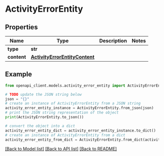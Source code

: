 # ActivityErrorEntity


## Properties

Name | Type | Description | Notes
------------ | ------------- | ------------- | -------------
**type** | **str** |  | 
**content** | [**ActivityErrorEntityContent**](ActivityErrorEntityContent.md) |  | 

## Example

```python
from openapi_client.models.activity_error_entity import ActivityErrorEntity

# TODO update the JSON string below
json = "{}"
# create an instance of ActivityErrorEntity from a JSON string
activity_error_entity_instance = ActivityErrorEntity.from_json(json)
# print the JSON string representation of the object
print(ActivityErrorEntity.to_json())

# convert the object into a dict
activity_error_entity_dict = activity_error_entity_instance.to_dict()
# create an instance of ActivityErrorEntity from a dict
activity_error_entity_from_dict = ActivityErrorEntity.from_dict(activity_error_entity_dict)
```
[[Back to Model list]](../README.md#documentation-for-models) [[Back to API list]](../README.md#documentation-for-api-endpoints) [[Back to README]](../README.md)


